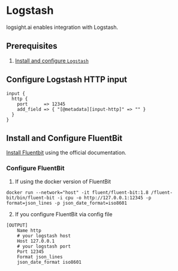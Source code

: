 # Logstash

logsight.ai enables integration with Logstash.

## Prerequisites
1. [Install and configure `Logstash`](../send_logs/logstash.md)

## Configure Logstash HTTP input
```
input {
  http {
    port      => 12345
    add_field => { "[@metadata][input-http]" => "" }
  }
}
```

## Install and Configure FluentBit
[Install Fluentbit](https://docs.fluentbit.io/manual/installation/getting-started-with-fluent-bit) using the official documentation.

### Configure FluentBit

1. If using the docker version of FluentBit
```
docker run --network="host" -it fluent/fluent-bit:1.8 /fluent-bit/bin/fluent-bit -i cpu -o http://127.0.0.1:12345 -p format=json_lines -p json_date_format=iso8601
```
2. If you configure FluentBit via config file
```
[OUTPUT]
    Name http
    # your logstash host
    Host 127.0.0.1 
    # your logstash port
    Port 12345
    Format json_lines
    json_date_format iso8601
```
